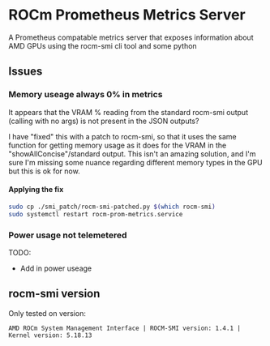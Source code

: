 # ROCm Prometheus Metrics Server

A Prometheus compatable metrics server that exposes information about AMD GPUs using the rocm-smi cli tool and some python


## Issues

### Memory useage always 0% in metrics

It appears that the VRAM % reading from the standard rocm-smi output (calling with no args) is not present in the JSON outputs?

I have "fixed" this with a patch to rocm-smi, so that it uses the same function for getting memory usage as it does for the VRAM in the "showAllConcise"/standard output. This isn't an amazing solution, and I'm sure I'm missing some nuance regarding different memory types in the GPU but this is ok for now.

#### Applying the fix

```sh
sudo cp ./smi_patch/rocm-smi-patched.py $(which rocm-smi)
sudo systemctl restart rocm-prom-metrics.service
```

### Power usage not telemetered

TODO:
* Add in power useage

## rocm-smi version

Only tested on version:
```
AMD ROCm System Management Interface | ROCM-SMI version: 1.4.1 | Kernel version: 5.18.13
```
